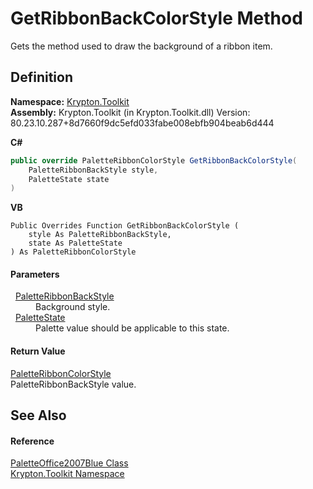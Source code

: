 # GetRibbonBackColorStyle Method


Gets the method used to draw the background of a ribbon item.



## Definition
**Namespace:** <a href="79d2eac2-21f4-54ff-7552-b20c33c30600.md">Krypton.Toolkit</a>  
**Assembly:** Krypton.Toolkit (in Krypton.Toolkit.dll) Version: 80.23.10.287+8d7660f9dc5efd033fabe008ebfb904beab6d444

**C#**
``` C#
public override PaletteRibbonColorStyle GetRibbonBackColorStyle(
	PaletteRibbonBackStyle style,
	PaletteState state
)
```
**VB**
``` VB
Public Overrides Function GetRibbonBackColorStyle ( 
	style As PaletteRibbonBackStyle,
	state As PaletteState
) As PaletteRibbonColorStyle
```



#### Parameters
<dl><dt>  <a href="d5452c18-02bd-0545-6976-287e4df5184f.md">PaletteRibbonBackStyle</a></dt><dd>Background style.</dd><dt>  <a href="93e626cd-00cf-240e-06c6-ab4d47e982ba.md">PaletteState</a></dt><dd>Palette value should be applicable to this state.</dd></dl>

#### Return Value
<a href="1fdbe521-653f-3585-8cf5-4848a5fc6ed8.md">PaletteRibbonColorStyle</a>  
PaletteRibbonBackStyle value.

## See Also


#### Reference
<a href="70dd9f5b-3a5f-763e-3ad6-567bc232831a.md">PaletteOffice2007Blue Class</a>  
<a href="79d2eac2-21f4-54ff-7552-b20c33c30600.md">Krypton.Toolkit Namespace</a>  
